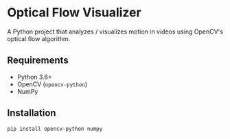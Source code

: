 # Optical Flow Visualizer

A Python project that analyzes / visualizes motion in videos using OpenCV's optical flow algorithm.

## Requirements
- Python 3.6+
- OpenCV (`opencv-python`)
- NumPy

## Installation
```bash
pip install opencv-python numpy
